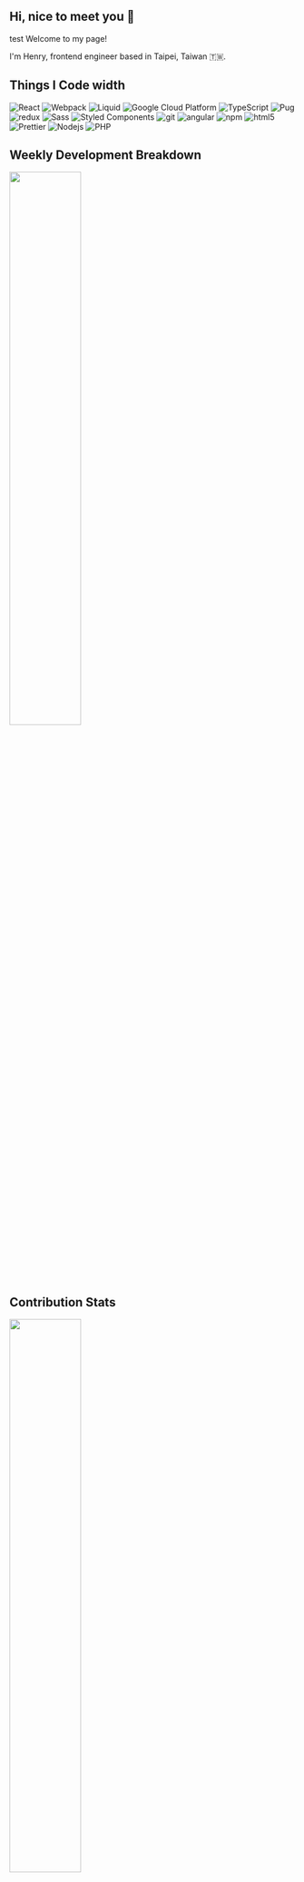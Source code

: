 ## Hi, nice to meet you 👋
test
Welcome to my page!

I'm Henry, frontend engineer based in Taipei, Taiwan 🇹🇼.

## Things I Code width

<p>
  <img alt="React" src="https://img.shields.io/badge/-React-45b8d8?&logo=react&logoColor=white" />
  <img alt="Webpack" src="https://img.shields.io/badge/-Webpack-8DD6F9?&logo=webpack&logoColor=white" /> 
  <img alt="Liquid" src="https://img.shields.io/badge/-Liquid-white?logo=shopify" /> 
  <img alt="Google Cloud Platform" src="https://img.shields.io/badge/-Google_Cloud_Platform-1a73e8?&logo=google-cloud&logoColor=white" />
  <img alt="TypeScript" src="https://img.shields.io/badge/-TypeScript-007ACC?&logo=typescript&logoColor=white" />
  <img alt="Pug" src="https://img.shields.io/badge/-Pug-%23fcf8e3?logo=pug" />
  <img alt="redux" src="https://img.shields.io/badge/-Redux-764ABC?&logo=redux&logoColor=white" />
  <img alt="Sass" src="https://img.shields.io/badge/-Sass-CC6699?&logo=sass&logoColor=white" />
  <img alt="Styled Components" src="https://img.shields.io/badge/-Styled_Components-db7092?&logo=styled-components&logoColor=white" />
  <img alt="git" src="https://img.shields.io/badge/-Git-F05032?&logo=git&logoColor=white" />
  <img alt="angular" src="https://img.shields.io/badge/-Angular-DD0031?&logo=angular&logoColor=white" />
  <img alt="npm" src="https://img.shields.io/badge/-NPM-CB3837?&logo=npm&logoColor=white" />
  <img alt="html5" src="https://img.shields.io/badge/-HTML5-E34F26?&logo=html5&logoColor=white" />
  <img alt="Prettier" src="https://img.shields.io/badge/-Prettier-F7B93E?&logo=prettier&logoColor=white" />
  <img alt="Nodejs" src="https://img.shields.io/badge/-Nodejs-43853d?&logo=Node.js&logoColor=white" />
  <img alt="PHP" src="https://img.shields.io/badge/-PHP-white?logo=php" /> 
</p>

## Weekly Development Breakdown

<img src="https://wakatime.com/share/@b0955cac-5dc5-4442-bb7a-c7bac541d6c8/8ef023a8-9574-494a-9046-3508de07b800.svg" width="50%" />

## Contribution Stats

<img align="left" src="https://github-contribution-stats.vercel.app/api/?username=HenryMHH" width="50%" />
